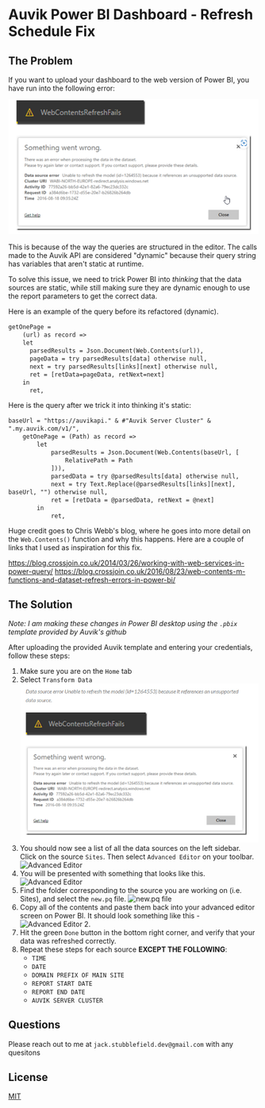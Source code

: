 # Auvik Power BI Dashboard - Refresh Schedule Fix

## The Problem

If you want to upload your dashboard to the web version of Power BI, you have run into the following error:

![!\[Alt text\](image-1.png)](data-refresh.png)

This is because of the way the queries are structured in the editor. The calls made to the Auvik API are considered "dynamic" because their query string has variables that aren't static at runtime.

To solve this issue, we need to trick Power BI into *thinking* that the data sources are static, while still making sure they are dynamic enough to use the report parameters to get the correct data.

Here is an example of the query before its refactored (dynamic).

```F#
getOnePage =
    (url) as record =>
    let
      parsedResults = Json.Document(Web.Contents(url)),
      pageData = try parsedResults[data] otherwise null,
      next = try parsedResults[links][next] otherwise null,
      ret = [retData=pageData, retNext=next]
    in
      ret,
```

Here is the query after we trick it into thinking it's static:

```F#
baseUrl = "https://auvikapi." & #"Auvik Server Cluster" & ".my.auvik.com/v1/",
    getOnePage = (Path) as record =>
        let
            parsedResults = Json.Document(Web.Contents(baseUrl, [
                RelativePath = Path
            ])),
            parsedData = try @parsedResults[data] otherwise null,
            next = try Text.Replace(@parsedResults[links][next], baseUrl, "") otherwise null,
            ret = [retData = @parsedData, retNext = @next]
        in
            ret,
```

Huge credit goes to Chris Webb's blog, where he goes into more detail on the `Web.Contents()` function and why this happens. Here are a couple of links that I used as inspiration for this fix.

<https://blog.crossjoin.co.uk/2014/03/26/working-with-web-services-in-power-query/>
<https://blog.crossjoin.co.uk/2016/08/23/web-contents-m-functions-and-dataset-refresh-errors-in-power-bi/>

## The Solution

*Note:* *I am making these changes in Power BI desktop using the `.pbix` template provided by Auvik's github*

After uploading the provided Auvik template and entering your credentials, follow these steps:

1. Make sure you are on the `Home` tab
2. Select `Transform Data` ![Home Tab](image.png)
3. You should now see a list of all the data sources on the left sidebar. Click on the source `Sites`. Then select `Advanced Editor` on your toolbar. ![Advanced Editor](image-1.png)
4. You will be presented with something that looks like this. ![Advanced Editor](image-4.png)
5. Find the folder corresponding to the source you are working on (i.e. Sites), and select the `new.pq` file. ![new.pq file](image-3.png)
6. Copy all of the contents and paste them back into your advanced editor screen on Power BI. It should look something like this - ![Advanced Editor 2](image-2.png).
7. Hit the green `Done` button in the bottom right corner, and verify that your data was refreshed correctly.
8. Repeat these steps for each source **EXCEPT THE FOLLOWING**:
    - `TIME`
    - `DATE`
    - `DOMAIN PREFIX OF MAIN SITE`
    - `REPORT START DATE`
    - `REPORT END DATE`
    - `AUVIK SERVER CLUSTER`

## Questions

Please reach out to me at `jack.stubblefield.dev@gmail.com` with any quesitons

## License

[MIT](https://choosealicense.com/licenses/mit/)